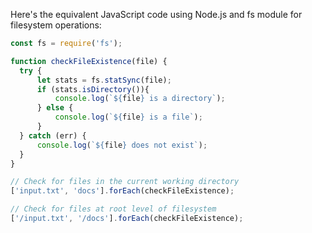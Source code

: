 Here's the equivalent JavaScript code using Node.js and fs module for filesystem operations:

```javascript
const fs = require('fs');

function checkFileExistence(file) {
  try {
      let stats = fs.statSync(file);
      if (stats.isDirectory()){
          console.log(`${file} is a directory`);
      } else {
          console.log(`${file} is a file`);
      }
  } catch (err) {
      console.log(`${file} does not exist`);
  }
}

// Check for files in the current working directory 
['input.txt', 'docs'].forEach(checkFileExistence);

// Check for files at root level of filesystem
['/input.txt', '/docs'].forEach(checkFileExistence);
```
